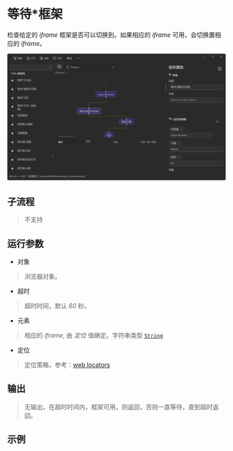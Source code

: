 # 等待*框架
检查给定的 *iframe* 框架是否可以切换到。如果相应的 *iframe* 可用，会切换置相应的 *iframe*。

![WebWaitFrameAvailable](./images/16.png ':size=90%')


## 子流程
> 不支持


## 运行参数
* 对象
>   浏览器对象。
* 超时
>   超时时间，默认 *60* 秒。
* 元素
>   相应的 *iframe*, 由 *定位* 值确定。字符串类型 [`String`](./types/String.md)
* 定位
>   定位策略，参考：[web locators](./introduction/webdriver/locators.md)


## 输出

> 无输出，在超时时间内，框架可用，则返回，否则一直等待，直到超时返回。


## 示例